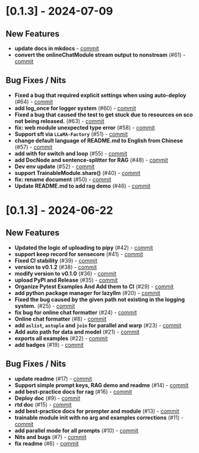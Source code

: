 # [0.1.3] - 2024-07-09
## New Features
- **update docs in mkdocs** - [commit](https://github.com/LazyAGI/LazyLLM/commit/75dcd3b373c18ef90d1e6e1f5dde4286b749a99e)
- **convert the onlineChatModule stream output to nonstream** (#61) - [commit](https://github.com/LazyAGI/LazyLLM/commit/1de9ee78d24c09eb85571ba979451d060bcc743b)

## Bug Fixes / Nits
- **Fixed a bug that required explicit settings when using auto-deploy** (#64) - [commit](https://github.com/LazyAGI/LazyLLM/commit/b0d8bac9ec271607307243bea68d9a23a7569d04)
- **add log_once for logger system** (#60) - [commit](https://github.com/LazyAGI/LazyLLM/commit/4bc8cfc0cf819af792493bb4df3366a08d05ea5c)
- **Fixed a bug that caused the test to get stuck due to resources on sco not being released.** (#63) - [commit](https://github.com/LazyAGI/LazyLLM/commit/9c5b339c58932f2fe8387ce88c1f6807d2f4729f)
- **fix: web module unexpected type error** (#58) - [commit](https://github.com/LazyAGI/LazyLLM/commit/ada3e966ff8a40b75caddda36393b16bd3e99307)
- **Support sft via `LLaMA-Factory`** (#51) - [commit](https://github.com/LazyAGI/LazyLLM/commit/c0ba8b9ba3321f9c779730431f051dfd6a1f3379)
- **change default language of README.md to English from Chinese** (#57) - [commit](https://github.com/LazyAGI/LazyLLM/commit/5c21e3d22817521072c5edb636b46d89fd9b2b22)
- **add with for switch and loop** (#55) - [commit](https://github.com/LazyAGI/LazyLLM/commit/8971e9fdb654e2ebbfe10edd609c4c48cba5c4a6)
- **add DocNode and sentence-splitter for RAG** (#48) - [commit](https://github.com/LazyAGI/LazyLLM/commit/ae6c0ca9b89900dac3149bb2fbe6aa2189f4b243)
- **Dev env update** (#52) - [commit](https://github.com/LazyAGI/LazyLLM/commit/1a7556ecf0d816a6289d3c2e518bb091c1514e25)
- **support TrainableModule.share()** (#40) - [commit](https://github.com/LazyAGI/LazyLLM/commit/16c44adc83d48b54b0619abadd58a2aca586daab)
- **fix: rename document** (#50) - [commit](https://github.com/LazyAGI/LazyLLM/commit/d2d63c938edc17cf794936e8b1bad91bb7a2d61d)
- **Update README.md to add rag demo** (#46) - [commit](https://github.com/LazyAGI/LazyLLM/commit/a7089604be2a2a66d9ed136f593ff8ce22f657cc)

# [0.1.3] - 2024-06-22
## New Features
- **Updated the logic of uploading to pipy** (#42) - [commit](https://github.com/LazyAGI/LazyLLM/commit/53b060be2579abb2f858f35e16151f3798df1e16)
- **support keep record for sensecore** (#41) - [commit](https://github.com/LazyAGI/LazyLLM/commit/a595abd8cf84e6e1c3fec19230a49e438f162590)
- **Fixed CI stability** (#39) - [commit](https://github.com/LazyAGI/LazyLLM/commit/75a502c47de17781fedb6e7bd61bb30a39096153)
- **version to v0.1.2** (#38) - [commit](https://github.com/LazyAGI/LazyLLM/commit/946b9ddcc5a89c6115a7c9c2179f6b3e33100370)
- **modify version to v0.1.0** (#36) - [commit](https://github.com/LazyAGI/LazyLLM/commit/10b13f280111214abd4d1c52ee99edb891ce0b8f)
- **upload PyPI and Release** (#35) - [commit](https://github.com/LazyAGI/LazyLLM/commit/46bd2d046af410dd5e1525e89931bb5d143d4bb2)
- **Organize Pytest Examples And Add them to CI** (#29) - [commit](https://github.com/LazyAGI/LazyLLM/commit/3998f72825d3022d67c3f543881259da4d768fbd)
- **add python package manager for lazyllm** (#20) - [commit](https://github.com/LazyAGI/LazyLLM/commit/65d3fd3db5edf26203803182320c556611ecbd94)
- **Fixed the bug caused by the given path not existing in the logging system.** (#25) - [commit](https://github.com/LazyAGI/LazyLLM/commit/727085cb1e540b7caf8087b7f90e9ec6f27ff956)
- **fix bug for online chat formatter** (#24) - [commit](https://github.com/LazyAGI/LazyLLM/commit/d7ac613e49618c58c3e50bc7c6cda69b9bbfa864)
- **Online chat formatter** (#8) - [commit](https://github.com/LazyAGI/LazyLLM/commit/42162021b08bbfb4c2f5c50783a3973e768988ba)
- **add `aslist`, `astuple` and `join` for parallel and warp** (#23) - [commit](https://github.com/LazyAGI/LazyLLM/commit/47af82727a0462e5bc6aaa9d60a898d8a4c850cc)
- **Add auto path for data and model** (#21) - [commit](https://github.com/LazyAGI/LazyLLM/commit/2c0b94e217b938a6c7e46e74def3356b5493007d)
- **exports all examples** (#22) - [commit](https://github.com/LazyAGI/LazyLLM/commit/ee149a2712f1e132d2bbfb32adc2b31a1f570e40)
- **add badges** (#19) - [commit](https://github.com/LazyAGI/LazyLLM/commit/8115afd58dd485e34f3d1dec7e33fe103fb28d23)

## Bug Fixes / Nits
- **update readme** (#17) - [commit](https://github.com/LazyAGI/LazyLLM/commit/5a37b62264b56dc1f11b34b6da6913f28453a3fc)
- **Support simple prompt keys, RAG demo and readme** (#14) - [commit](https://github.com/LazyAGI/LazyLLM/commit/d68bfeb2e009e955b574304fda87d3ee9e2ce358)
- **add best-practice docs for rag** (#16) - [commit](https://github.com/LazyAGI/LazyLLM/commit/52e91e0e93ef7b6b96aebc7797db25513a7e6f16)
- **Deploy doc** (#9) - [commit](https://github.com/LazyAGI/LazyLLM/commit/a4de27f4129e576787b5b6d0f7b69dc6c152f8e2)
- **rtd doc** (#15) - [commit](https://github.com/LazyAGI/LazyLLM/commit/5c3f55b2816a4c914a19ad08f134d9a06350d0e2)
- **add best-practice docs for prompter and module** (#13) - [commit](https://github.com/LazyAGI/LazyLLM/commit/7005de51addea94a164f94d71c330c1f0e9fec57)
- **trainable module init with no arg and examples corrections** (#11) - [commit](https://github.com/LazyAGI/LazyLLM/commit/31b495464ae3f816e1c3bc21880b2905e8c9ba4c)
- **add parallel mode for all prompts** (#10) - [commit](https://github.com/LazyAGI/LazyLLM/commit/6c5d3a578f015e5e99f3f03d5b70d7c9242cb9b5)
- **Nits and bugs** (#7) - [commit](https://github.com/LazyAGI/LazyLLM/commit/eb495d7c5949d55b0d71c7d17081d57c2a19634e)
- **fix readme** (#6) - [commit](https://github.com/LazyAGI/LazyLLM/commit/a7815b08d7edb0a91d2b08ef58570c5275c7989f)